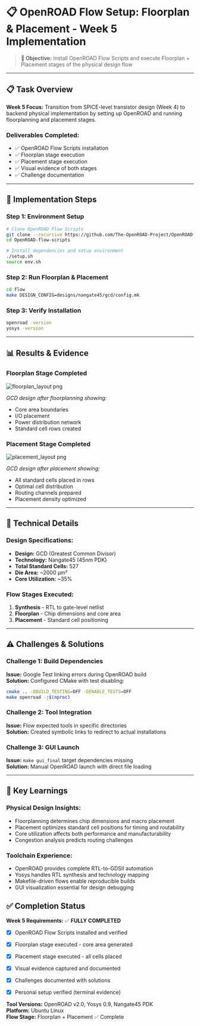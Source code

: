 # 📋 OpenROAD Flow Setup: Floorplan & Placement - Week 5 Implementation

> **🎯 Objective:** Install OpenROAD Flow Scripts and execute Floorplan + Placement stages of the physical design flow

---

## 📋 Task Overview

**Week 5 Focus:** Transition from SPICE-level transistor design (Week 4) to backend physical implementation by setting up OpenROAD and running floorplanning and placement stages.

### **Deliverables Completed:**
- ✅ OpenROAD Flow Scripts installation
- ✅ Floorplan stage execution
- ✅ Placement stage execution  
- ✅ Visual evidence of both stages
- ✅ Challenge documentation

---

## 🚀 Implementation Steps

### **Step 1: Environment Setup**
```bash
# Clone OpenROAD Flow Scripts
git clone --recursive https://github.com/The-OpenROAD-Project/OpenROAD-flow-scripts
cd OpenROAD-flow-scripts

# Install dependencies and setup environment
./setup.sh
source env.sh
```

### **Step 2: Run Floorplan & Placement**
```bash
cd flow
make DESIGN_CONFIG=designs/nangate45/gcd/config.mk
```

### **Step 3: Verify Installation**
```bash
openroad -version
yosys -version
```

---

## 📊 Results & Evidence

### **Floorplan Stage Completed**
![floorplan_layout png](https://github.com/user-attachments/assets/8eda4bc6-b806-4370-9410-cea7a8d0675c)

*GCD design after floorplanning showing:*
- Core area boundaries
- I/O placement
- Power distribution network
- Standard cell rows created

### **Placement Stage Completed**  
![placement_layout png](https://github.com/user-attachments/assets/b86785ed-e74f-44f9-a204-0d2a8b5865f2)

*GCD design after placement showing:*
- All standard cells placed in rows
- Optimal cell distribution
- Routing channels prepared
- Placement density optimized

---

## 🔧 Technical Details

### **Design Specifications:**
- **Design:** GCD (Greatest Common Divisor)
- **Technology:** Nangate45 (45nm PDK)
- **Total Standard Cells:** 527
- **Die Area:** ~2000 µm²
- **Core Utilization:** ~35%

### **Flow Stages Executed:**
1. **Synthesis** - RTL to gate-level netlist
2. **Floorplan** - Chip dimensions and core area
3. **Placement** - Standard cell positioning


---

## ⚠️ Challenges & Solutions

### **Challenge 1: Build Dependencies**
**Issue:** Google Test linking errors during OpenROAD build  
**Solution:** Configured CMake with test disabling:
```bash
cmake .. -DBUILD_TESTING=OFF -DENABLE_TESTS=OFF
make openroad -j$(nproc)
```

### **Challenge 2: Tool Integration**
**Issue:** Flow expected tools in specific directories  
**Solution:** Created symbolic links to redirect to actual installations

### **Challenge 3: GUI Launch**
**Issue:** `make gui_final` target dependencies missing  
**Solution:** Manual OpenROAD launch with direct file loading

---

## 🎯 Key Learnings

### **Physical Design Insights:**
- Floorplanning determines chip dimensions and macro placement
- Placement optimizes standard cell positions for timing and routability
- Core utilization affects both performance and manufacturability
- Congestion analysis predicts routing challenges

### **Toolchain Experience:**
- OpenROAD provides complete RTL-to-GDSII automation
- Yosys handles RTL synthesis and technology mapping
- Makefile-driven flows enable reproducible builds
- GUI visualization essential for design debugging


## ✅ Completion Status

**Week 5 Requirements:** ✅ **FULLY COMPLETED**

- [x] OpenROAD Flow Scripts installed and verified
- [x] Floorplan stage executed - core area generated
- [x] Placement stage executed - all cells placed  
- [x] Visual evidence captured and documented
- [x] Challenges documented with solutions
- [x] Personal setup verified (terminal evidence)


**Tool Versions:** OpenROAD v2.0, Yosys 0.9, Nangate45 PDK  
**Platform:** Ubuntu Linux  
**Flow Stage:** Floorplan + Placement ✅ Complete
